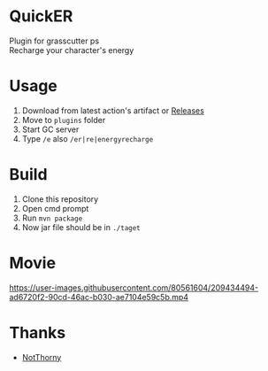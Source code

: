 # QuickER
Plugin for grasscutter ps  
Recharge your character's energy

# Usage
1. Download from latest action's artifact or [Releases](https://github.com/Yuu-golang/QuickER/releases)
2. Move to `plugins` folder
3. Start GC server
4. Type `/e` also `/er|re|energyrecharge`

# Build
1. Clone this repository
2. Open cmd prompt
3. Run `mvn package`
4. Now jar file should be in `./taget`

# Movie
https://user-images.githubusercontent.com/80561604/209434494-ad6720f2-90cd-46ac-b030-ae7104e59c5b.mp4

# Thanks
- [NotThorny](https://github.com/NotThorny)
